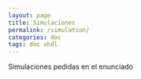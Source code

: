```yaml
---
layout: page
title: Simulaciones
permalink: /simulation/
categories: doc
tags: doc vhdl
---
```


Simulaciones pedidas en el enunciado

